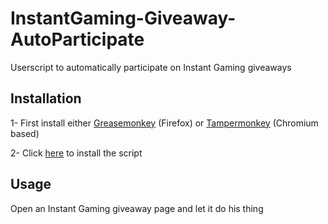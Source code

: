 # InstantGaming-Giveaway-AutoParticipate
Userscript to automatically participate on Instant Gaming giveaways
## Installation
1- First install either [Greasemonkey](http://www.greasespot.net/) (Firefox) or [Tampermonkey](https://tampermonkey.net/) (Chromium based)

2- Click [here](https://github.com/enzomtpYT/InstantGaming-Giveaway-AutoParticipate/raw/main/participate.user.js) to install the script

## Usage
Open an Instant Gaming giveaway page and let it do his thing
